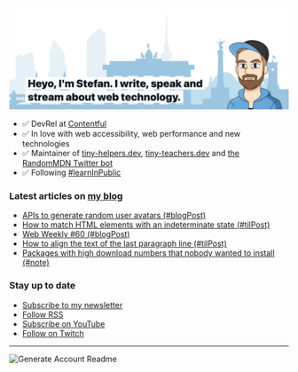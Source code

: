 <img alt="Heyo, I'm Stefan. I write and speak about web technology." src="https://raw.githubusercontent.com/stefanjudis/stefanjudis/main/screenshot.png">

- ✅ DevRel at [Contentful](https://www.contentful.com)
- ✅ In love with web accessibility, web performance and new technologies
- ✅ Maintainer of [tiny-helpers.dev](https://tiny-helpers.dev), [tiny-teachers.dev](https://tiny-teachers.dev/) and [the RandomMDN Twitter bot](https://twitter.com/randomMDN)
- ✅ Following [#learnInPublic](https://www.stefanjudis.com/today-i-learned/)
### Latest articles on [my blog](https://www.stefanjudis.com)

<!-- BLOG-POST-LIST:START -->
- [APIs to generate random user avatars &lpar;#blogPost&rpar;](https://www.stefanjudis.com/blog/apis-to-generate-random-user-avatars/)
- [How to match HTML elements with an indeterminate state &lpar;#tilPost&rpar;](https://www.stefanjudis.com/today-i-learned/how-to-match-html-elements-with-an-indeterminate-state/)
- [Web Weekly #60 &lpar;#blogPost&rpar;](https://www.stefanjudis.com/blog/web-weekly-60/)
- [How to align the text of the last paragraph line &lpar;#tilPost&rpar;](https://www.stefanjudis.com/today-i-learned/how-to-align-the-text-of-the-last-paragraph-line/)
- [Packages with high download numbers that nobody wanted to install &lpar;#note&rpar;](https://www.stefanjudis.com/notes/packages-with-high-download-numbers-that-nobody-wanted-to-install/)
<!-- BLOG-POST-LIST:END -->

### Stay up to date

- [Subscribe to my newsletter](https://www.stefanjudis.com/newsletter/)
- [Follow RSS](https://www.stefanjudis.com/feeds/)
- [Subscribe on YouTube](https://youtube.com/c/stefanjudis)
- [Follow on Twitch](https://www.twitch.tv/stefanjudis)

---

![Generate Account Readme](https://github.com/stefanjudis/stefanjudis/workflows/Generate%20Account%20Readme/badge.svg)
